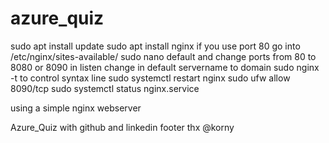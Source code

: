 # azure_quiz
sudo apt install update
sudo apt install nginx
if you use port 80 go into /etc/nginx/sites-available/ 
sudo nano default and change ports from 80 to 8080 or 8090 in listen 
change in default servername to domain
sudo nginx -t to control syntax line
sudo systemctl restart nginx
sudo ufw allow 8090/tcp
sudo systemctl status nginx.service

using a simple nginx webserver 

Azure_Quiz with github and linkedin footer thx @korny
